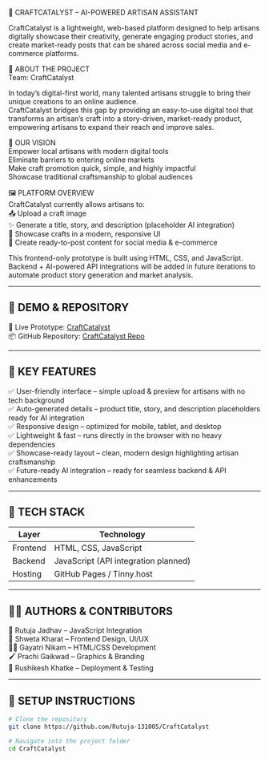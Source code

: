 🎨 CRAFTCATALYST – AI-POWERED ARTISAN ASSISTANT

CraftCatalyst is a lightweight, web-based platform designed to help artisans digitally showcase their creativity, generate engaging product stories, and create market-ready posts that can be shared across social media and e-commerce platforms.  

🚀 ABOUT THE PROJECT  
Team: CraftCatalyst

In today’s digital-first world, many talented artisans struggle to bring their unique creations to an online audience.  
CraftCatalyst bridges this gap by providing an easy-to-use digital tool that transforms an artisan’s craft into a story-driven, market-ready product, empowering artisans to expand their reach and improve sales.  

🌟 OUR VISION  
Empower local artisans with modern digital tools  
Eliminate barriers to entering online markets  
Make craft promotion quick, simple, and highly impactful  
Showcase traditional craftsmanship to global audiences  

🖼 PLATFORM OVERVIEW  
CraftCatalyst currently allows artisans to:  
📤 Upload a craft image  
✨ Generate a title, story, and description (placeholder AI integration)  
🎨 Showcase crafts in a modern, responsive UI  
📲 Create ready-to-post content for social media & e-commerce  

This frontend-only prototype is built using HTML, CSS, and JavaScript.  
Backend + AI-powered API integrations will be added in future iterations to automate product story generation and market analysis.  

---

## 📸 DEMO & REPOSITORY  
🔗 Live Prototype: [CraftCatalyst](https://pink-kittie-6.tiiny.site/)  
📦 GitHub Repository: [CraftCatalyst Repo](https://github.com/Rutuja-131005/CraftCatalyst.git)  

---

## 📍 KEY FEATURES  
✅ User-friendly interface – simple upload & preview for artisans with no tech background  
✅ Auto-generated details – product title, story, and description placeholders ready for AI integration  
✅ Responsive design – optimized for mobile, tablet, and desktop  
✅ Lightweight & fast – runs directly in the browser with no heavy dependencies  
✅ Showcase-ready layout – clean, modern design highlighting artisan craftsmanship  
✅ Future-ready AI integration – ready for seamless backend & API enhancements  

---

## 🧰 TECH STACK  
| Layer       | Technology                                  |  
|------------|---------------------------------------------|  
| Frontend   | HTML, CSS, JavaScript                       |  
| Backend    | JavaScript (API integration planned)        |  
| Hosting    | GitHub Pages / Tinny.host                   |  

---

## 👨‍💻 AUTHORS & CONTRIBUTORS  

🧠 Rutuja Jadhav – JavaScript Integration  
🎨 Shweta Kharat – Frontend Design, UI/UX  
👨‍💻 Gayatri Nikam – HTML/CSS Development  
🖌 Prachi Gaikwad – Graphics & Branding  
🔧 Rushikesh Khatke – Deployment & Testing  

---

## 🔧 SETUP INSTRUCTIONS  
```bash
# Clone the repository
git clone https://github.com/Rutuja-131005/CraftCatalyst

# Navigate into the project folder
cd CraftCatalyst
